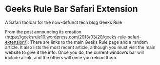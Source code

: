 # Geeks Rule Bar Safari Extension
A Safari toolbar for the now-defunct tech blog Geeks Rule

From the post announcing its creation (https://geeksrule10.wordpress.com/2013/03/20/geeks-rule-safari-extension/):
There are links to the main Geeks Rule page and a random article. It also lists the most recent article, although you must visit the main website to give it the info. Once you do, the current window’s bar will include a link, and the others will once you reload them.


